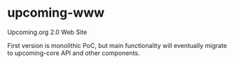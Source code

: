 # upcoming-www

Upcoming.org 2.0 Web Site

First version is monolithic PoC, but main functionality will eventually migrate to upcoming-core API and other components.
